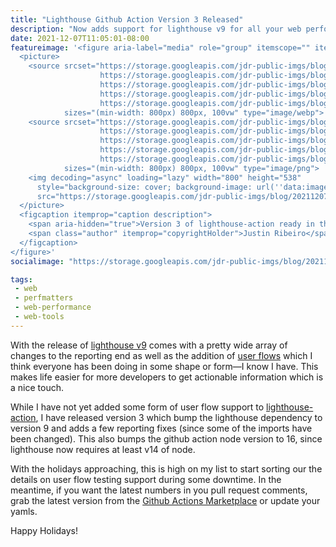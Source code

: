 ```yaml
---
title: "Lighthouse Github Action Version 3 Released"
description: "Now adds support for lighthouse v9 for all your web performance testing goodness."
date: 2021-12-07T11:05:01-08:00
featureimage: '<figure aria-label="media" role="group" itemscope="" itemprop="associatedMedia" itemtype="http://schema.org/ImageObject">
  <picture>
    <source srcset="https://storage.googleapis.com/jdr-public-imgs/blog/20211207-lha-v3-640.webp 640w,
                    https://storage.googleapis.com/jdr-public-imgs/blog/20211207-lha-v3-800.webp 800w,
                    https://storage.googleapis.com/jdr-public-imgs/blog/20211207-lha-v3-1024.webp 1024w,
                    https://storage.googleapis.com/jdr-public-imgs/blog/20211207-lha-v3-1280.webp 1280w,
                    https://storage.googleapis.com/jdr-public-imgs/blog/20211207-lha-v3-1600.webp 1600w"
            sizes="(min-width: 800px) 800px, 100vw" type="image/webp">
    <source srcset="https://storage.googleapis.com/jdr-public-imgs/blog/20211207-lha-v3-640.png 640w,
                    https://storage.googleapis.com/jdr-public-imgs/blog/20211207-lha-v3-800.png 800w,
                    https://storage.googleapis.com/jdr-public-imgs/blog/20211207-lha-v3-1024.png 1024w,
                    https://storage.googleapis.com/jdr-public-imgs/blog/20211207-lha-v3-1280.png 1280w,
                    https://storage.googleapis.com/jdr-public-imgs/blog/20211207-lha-v3-1600.png 1600w"
            sizes="(min-width: 800px) 800px, 100vw" type="image/png">
    <img decoding="async" loading="lazy" width="800" height="538"
      style="background-size: cover; background-image: url(''data:image/svg+xml;charset=utf-8,%3Csvg xmlns=\''http%3A//www.w3.org/2000/svg\'' xmlns%3Axlink=\''http%3A//www.w3.org/1999/xlink\'' viewBox=\''0 0 1280 853\''%3E%3Cfilter id=\''b\'' color-interpolation-filters=\''sRGB\''%3E%3CfeGaussianBlur stdDeviation=\''.5\''%3E%3C/feGaussianBlur%3E%3CfeComponentTransfer%3E%3CfeFuncA type=\''discrete\'' tableValues=\''1 1\''%3E%3C/feFuncA%3E%3C/feComponentTransfer%3E%3C/filter%3E%3Cimage filter=\''url(%23b)\'' x=\''0\'' y=\''0\'' height=\''100%25\'' width=\''100%25\'' xlink%3Ahref=\''data%3Aimage/png;base64,iVBORw0KGgoAAAANSUhEUgAAAAkAAAAGCAIAAACepSOSAAAACXBIWXMAAC4jAAAuIwF4pT92AAAAs0lEQVQI1wGoAFf/AImSoJSer5yjs52ktp2luJuluKOpuJefsoCNowB+kKaOm66grL+krsCnsMGrt8m1u8mzt8OVoLIAhJqzjZ2tnLLLnLHJp7fNmpyjqbPCqLrRjqO7AIeUn5ultaWtt56msaSnroZyY4mBgLq7wY6TmwCRfk2Pf1uzm2WulV+xmV6rmGyQfFm3nWSBcEIAfm46jX1FkH5Djn5AmodGo49MopBLlIRBfG8yj/dfjF5frTUAAAAASUVORK5CYII=\''%3E%3C/image%3E%3C/svg%3E'');"
      src="https://storage.googleapis.com/jdr-public-imgs/blog/20211207-lha-v3-800.png" alt="Version 3 of lighthouse-action ready in the Github Actions Marketplace.">
  </picture>
  <figcaption itemprop="caption description">
    <span aria-hidden="true">Version 3 of lighthouse-action ready in the Github Actions Marketplace.</span>
    <span class="author" itemprop="copyrightHolder">Justin Ribeiro</span>
  </figcaption>
</figure>'
socialimage: "https://storage.googleapis.com/jdr-public-imgs/blog/20211207-lha-v3-800.png"

tags:
 - web
 - perfmatters
 - web-performance
 - web-tools
---
```


With the release of [lighthouse v9](https://github.com/GoogleChrome/lighthouse/releases/tag/v9.0.0) comes with a pretty wide array of changes to the reporting end as well as the addition of [user flows](https://web.dev/lighthouse-user-flows/) which I think everyone has been doing in some shape or form—I know I have. This makes life easier for more developers to get actionable information which is a nice touch.

While I have not yet added some form of user flow support to [lighthouse-action](https://github.com/justinribeiro/lighthouse-action), I have released version 3 which bump the lighthouse dependency to version 9 and adds a few reporting fixes (since some of the imports have been changed). This also bumps the github action node version to 16, since lighthouse now requires at least v14 of node.

With the holidays approaching, this is high on my list to start sorting our the details on user flow testing support during some downtime. In the meantime, if you want the latest numbers in you pull request comments, grab the latest version from the [Github Actions Marketplace](https://github.com/marketplace/actions/web-performance-audits-with-lighthouse) or update your yamls.

Happy Holidays!